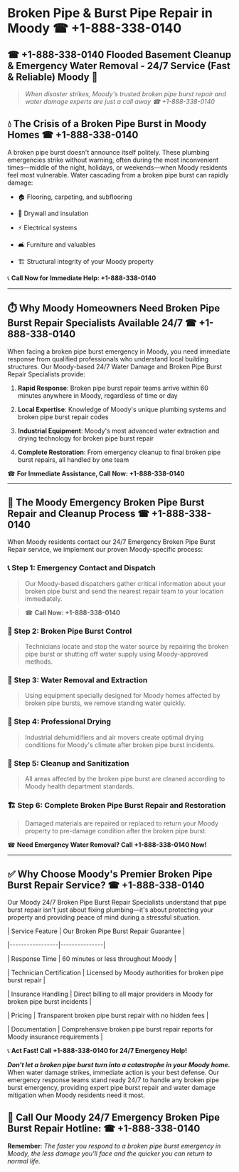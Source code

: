 # Broken Pipe & Burst Pipe Repair in Moody ☎ +1-888-338-0140  
## ☎ +1-888-338-0140 Flooded Basement Cleanup & Emergency Water Removal - 24/7 Service (Fast & Reliable) Moody 🚨  

> *When disaster strikes, Moody's trusted broken pipe burst repair and water damage experts are just a call away ☎ +1-888-338-0140*  

## 💧 The Crisis of a Broken Pipe Burst in Moody Homes ☎ +1-888-338-0140  

A broken pipe burst doesn't announce itself politely. These plumbing emergencies strike without warning, often during the most inconvenient times—middle of the night, holidays, or weekends—when Moody residents feel most vulnerable. Water cascading from a broken pipe burst can rapidly damage:  

* 🏠 Flooring, carpeting, and subflooring  
* 🧱 Drywall and insulation  
* ⚡ Electrical systems  
* 🛋️ Furniture and valuables  
* 🏗️ Structural integrity of your Moody property  

📞 **Call Now for Immediate Help: +1-888-338-0140**  

---  

## ⏱️ Why Moody Homeowners Need Broken Pipe Burst Repair Specialists Available 24/7 ☎ +1-888-338-0140  

When facing a broken pipe burst emergency in Moody, you need immediate response from qualified professionals who understand local building structures. Our Moody-based 24/7 Water Damage and Broken Pipe Burst Repair Specialists provide:  

1. **Rapid Response**: Broken pipe burst repair teams arrive within 60 minutes anywhere in Moody, regardless of time or day  
2. **Local Expertise**: Knowledge of Moody's unique plumbing systems and broken pipe burst repair codes  
3. **Industrial Equipment**: Moody's most advanced water extraction and drying technology for broken pipe burst repair  
4. **Complete Restoration**: From emergency cleanup to final broken pipe burst repairs, all handled by one team  

☎ **For Immediate Assistance, Call Now: +1-888-338-0140**  

---  

## 🔧 The Moody Emergency Broken Pipe Burst Repair and Cleanup Process ☎ +1-888-338-0140  

When Moody residents contact our 24/7 Emergency Broken Pipe Burst Repair service, we implement our proven Moody-specific process:  

### 📞 Step 1: Emergency Contact and Dispatch  
> Our Moody-based dispatchers gather critical information about your broken pipe burst and send the nearest repair team to your location immediately.  
> ☎ **Call Now: +1-888-338-0140**  

### 🚿 Step 2: Broken Pipe Burst Control  
> Technicians locate and stop the water source by repairing the broken pipe burst or shutting off water supply using Moody-approved methods.  

### 🌊 Step 3: Water Removal and Extraction  
> Using equipment specially designed for Moody homes affected by broken pipe bursts, we remove standing water quickly.  

### 💨 Step 4: Professional Drying  
> Industrial dehumidifiers and air movers create optimal drying conditions for Moody's climate after broken pipe burst incidents.  

### 🧼 Step 5: Cleanup and Sanitization  
> All areas affected by the broken pipe burst are cleaned according to Moody health department standards.  

### 🏗️ Step 6: Complete Broken Pipe Burst Repair and Restoration  
> Damaged materials are repaired or replaced to return your Moody property to pre-damage condition after the broken pipe burst.  

☎ **Need Emergency Water Removal? Call +1-888-338-0140 Now!**  

---  

## ✅ Why Choose Moody's Premier Broken Pipe Burst Repair Service? ☎ +1-888-338-0140  

Our Moody 24/7 Broken Pipe Burst Repair Specialists understand that pipe burst repair isn't just about fixing plumbing—it's about protecting your property and providing peace of mind during a stressful situation.  

| Service Feature | Our Broken Pipe Burst Repair Guarantee |  
|-----------------|---------------|  
| Response Time | 60 minutes or less throughout Moody |  
| Technician Certification | Licensed by Moody authorities for broken pipe burst repair |  
| Insurance Handling | Direct billing to all major providers in Moody for broken pipe burst incidents |  
| Pricing | Transparent broken pipe burst repair with no hidden fees |  
| Documentation | Comprehensive broken pipe burst repair reports for Moody insurance requirements |  

📞 **Act Fast! Call +1-888-338-0140 for 24/7 Emergency Help!**  

***Don't let a broken pipe burst turn into a catastrophe in your Moody home.*** When water damage strikes, immediate action is your best defense. Our emergency response teams stand ready 24/7 to handle any broken pipe burst emergency, providing expert pipe burst repair and water damage mitigation when Moody residents need it most.  

## 📱 Call Our Moody 24/7 Emergency Broken Pipe Burst Repair Hotline: ☎ +1-888-338-0140  

**Remember**: *The faster you respond to a broken pipe burst emergency in Moody, the less damage you'll face and the quicker you can return to normal life.*